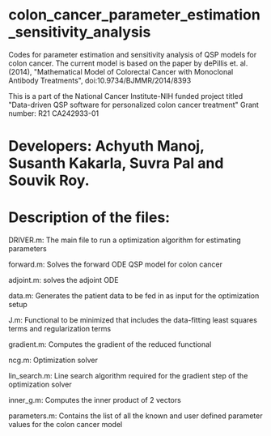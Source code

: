 # colon_cancer_parameter_estimation_sensitivity_analysis
Codes for parameter estimation and sensitivity analysis of QSP models for colon cancer. 
The current model is based on the paper by dePillis et. al. (2014), "Mathematical Model of Colorectal Cancer with Monoclonal Antibody Treatments", doi:10.9734/BJMMR/2014/8393 

This is a part of the National Cancer Institute-NIH funded project titled "Data-driven QSP software for personalized colon cancer treatment"
Grant number: R21 CA242933-01

# Developers: Achyuth Manoj, Susanth Kakarla, Suvra Pal and Souvik Roy.

# Description of the files:

DRIVER.m: The main file to run a optimization algorithm for estimating parameters

forward.m: Solves the forward ODE QSP model for colon cancer

adjoint.m: solves the adjoint ODE 

data.m: Generates the patient data to be fed in as input for the optimization setup

J.m: Functional to be minimized that includes the data-fitting least squares terms and regularization terms

gradient.m: Computes the gradient of the reduced functional

ncg.m: Optimization solver

lin_search.m: Line search algorithm required for the gradient step of the optimization solver

inner_g.m: Computes the inner product of 2 vectors

parameters.m: Contains the list of all the known and user defined parameter values for the colon cancer model
